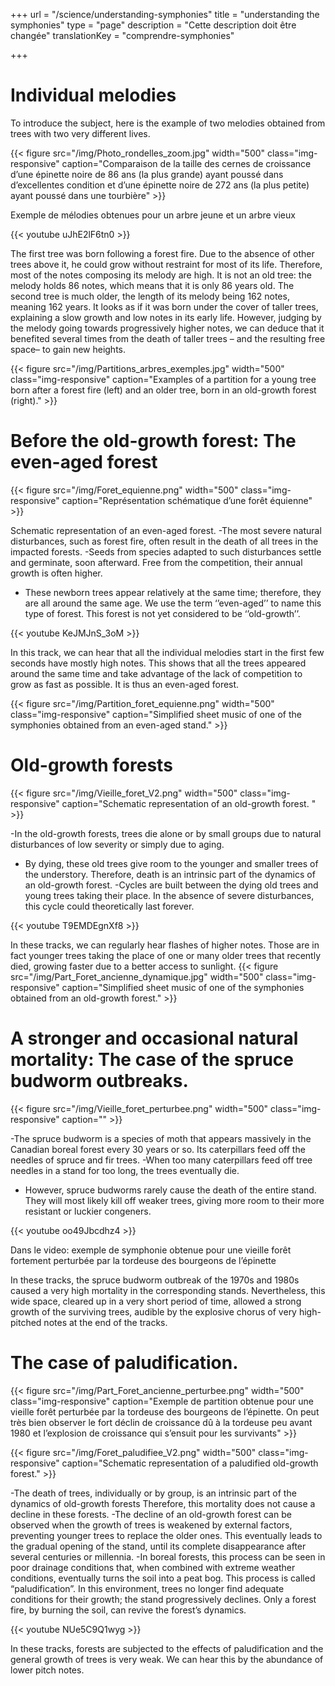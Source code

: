 +++
url  = "/science/understanding-symphonies"
title = "understanding the symphonies"
type = "page"
description =  "Cette description doit être changée"
translationKey = "comprendre-symphonies"

+++


# Individual melodies

To introduce the subject, here is the example of two melodies obtained from trees with two very different lives.


{{< figure src="/img/Photo_rondelles_zoom.jpg" width="500" class="img-responsive" caption="Comparaison de la taille des cernes de croissance d’une épinette noire de 86 ans (la plus grande) ayant poussé dans d’excellentes condition et d’une épinette noire de 272 ans (la plus petite) ayant poussé dans une tourbière" >}}

Exemple de mélodies obtenues pour un arbre jeune et un arbre vieux

<div class="row">
<div class="col-md-7">
{{< youtube uJhE2lF6tn0 >}}
</div>
</div>

The first tree was born following a forest fire. Due to the absence of other trees above it, he could grow without restraint for most of its life. Therefore, most of the notes composing its melody are high. It is not an old tree: the melody holds 86 notes, which means that it is only 86 years old.
The second tree is much older, the length of its melody being 162 notes, meaning 162 years. It looks as if it was born under the cover of taller trees, explaining a slow growth and low notes in its early life. However, judging by the melody going towards progressively higher notes, we can deduce that it benefited several times from the death of taller trees – and the resulting free space– to gain new heights. 



{{< figure src="/img/Partitions_arbres_exemples.jpg" width="500" class="img-responsive" caption="Examples of a partition for a young tree born after a forest fire (left) and an older tree, born in an old-growth forest (right)." >}}

# Before the old-growth forest: The even-aged forest

{{< figure src="/img/Foret_equienne.png" width="500" class="img-responsive" caption="Représentation schématique d’une forêt équienne" >}}

Schematic representation of an even-aged forest.
-The most severe natural disturbances, such as forest fire, often result in the death of all trees in the impacted forests.
-Seeds from species adapted to such disturbances settle and germinate, soon afterward. Free from the competition, their annual growth is often higher. 
- These newborn trees appear relatively at the same time; therefore, they are all around the same age.  We use the term ‘’even-aged’’ to name this type of forest.  This forest is not yet considered to be ‘’old-growth’’. 


<div class="row">
<div class="col-md-7">
{{< youtube KeJMJnS_3oM >}}
</div>
</div>

In this track, we can hear that all the individual melodies start in the first few seconds have mostly high notes. This shows that all the trees appeared around the same time and take advantage of the lack of competition to grow as fast as possible. It is thus an even-aged forest.




{{< figure src="/img/Partition_foret_equienne.png" width="500" class="img-responsive" caption="Simplified sheet music of one of the symphonies obtained from an even-aged stand." >}}

# Old-growth forests


{{< figure src="/img/Vieille_foret_V2.png" width="500" class="img-responsive" caption="Schematic representation of an old-growth forest. " >}}

-In the old-growth forests, trees die alone or by small groups due to natural disturbances of low severity or simply due to aging. 
- By dying, these old trees give room to the younger and smaller trees of the understory. Therefore, death is an intrinsic part of the dynamics of an old-growth forest. 
-Cycles are built between the dying old trees and young trees taking their place. In the absence of severe disturbances, this cycle could theoretically last forever. 


<div class="row">
<div class="col-md-7">
{{< youtube T9EMDEgnXf8 >}}
</div>
</div>


In these tracks, we can regularly hear flashes of higher notes. Those are in fact younger trees taking the place of one or many older trees that recently died, growing faster due to a better access to sunlight. 
{{< figure src="/img/Part_Foret_ancienne_dynamique.jpg" width="500" class="img-responsive" caption="Simplified sheet music of one of the symphonies obtained from an old-growth forest." >}}


# A stronger and occasional natural mortality: The case of the spruce budworm outbreaks.

{{< figure src="/img/Vieille_foret_perturbee.png" width="500" class="img-responsive" caption="" >}}


-The spruce budworm is a species of moth that appears massively in the Canadian boreal forest every 30 years or so. Its caterpillars feed off the needles of spruce and fir trees. 
-When too many caterpillars feed off tree needles in a stand for too long, the trees eventually die.  
- However, spruce budworms rarely cause the death of the entire stand. They will most likely kill off weaker trees, giving more room to their more resistant or luckier congeners. 


<div class="row">
<div class="col-md-7">
{{< youtube oo49Jbcdhz4 >}}
</div>
</div>

Dans le video: exemple de symphonie obtenue pour une vieille forêt fortement perturbée par la tordeuse des bourgeons de l’épinette

In these tracks, the spruce budworm outbreak of the 1970s and 1980s caused a very high mortality in the corresponding stands. Nevertheless, this wide space, cleared up in a very short period of time, allowed a strong growth of the surviving trees, audible by the explosive chorus of very high-pitched notes at the end of the tracks.

# The case of paludification.

{{< figure src="/img/Part_Foret_ancienne_perturbee.png" width="500" class="img-responsive" caption="Exemple de partition obtenue pour une vieille forêt perturbée par la tordeuse des bourgeons de l’épinette. On peut très bien observer le fort déclin de croissance dû à la tordeuse peu avant 1980 et l’explosion de croissance qui s’ensuit pour les survivants" >}}

{{< figure src="/img/Foret_paludifiee_V2.png" width="500" class="img-responsive" caption="Schematic representation of a paludified old-growth forest." >}}

-The death of trees, individually or by group, is an intrinsic part of the dynamics of old-growth forests Therefore, this mortality does not cause a decline in these forests.
-The decline of an old-growth forest can be observed when the growth of trees is weakened by external factors, preventing younger trees to replace the older ones. This eventually leads to the gradual opening of the stand, until its complete disappearance after several centuries or millennia. 
-In boreal forests, this process can be seen in poor drainage conditions that, when combined with extreme weather conditions, eventually turns the soil into a peat bog. This process is called “paludification”.  In this environment, trees no longer find adequate conditions for their growth; the stand progressively declines. Only a forest fire, by burning the soil, can revive the forest’s dynamics. 


<div class="row">
<div class="col-md-7">
{{< youtube NUe5C9Q1wyg >}}
</div>
</div>

In these tracks, forests are subjected to the effects of paludification and the general growth of trees is very weak. We can hear this by the abundance of lower pitch notes. 